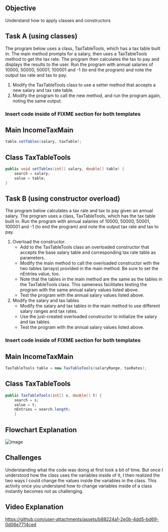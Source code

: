 ## Objective
Understand how to apply classes and constructors

## Task A (using classes)
The program below uses a class, TaxTableTools, which has a tax table built in. The main method prompts for a salary, then uses a TaxTableTools method to get the tax rate. The program then calculates the tax to pay and displays the results to the user. Run the program with annual salaries of 10000, 50000, 50001, 100001 and -1 (to end the program) and note the output tax rate and tax to pay.

1. Modify the TaxTableTools class to use a setter method that accepts a new salary and tax rate table.   
2. Modify the program to call the new method, and run the program again, noting the same output.   

### Insert code inside of FIXME section for both templates
## Main IncomeTaxMain
```java
table.setTables(salary, taxTable);
```

## Class TaxTableTools
```java
public void setTables(int[] salary, double[] table) {
    search = salary;
    value = table;
}
```

## Task B (using constructor overload)
The program below calculates a tax rate and tax to pay given an annual salary. The program uses a class, TaxTableTools, which has the tax table built in. Run the program with annual salaries of 10000, 50000, 50001, 100001 and -1 (to end the program) and note the output tax rate and tax to pay.

1. Overload the constructor.   
   - Add to the TaxTableTools class an overloaded constructor that accepts the base salary table and corresponding tax rate table as parameters.   
   - Modify the main method to call the overloaded constructor with the two tables (arrays) provided in the main method. Be sure to set the nEntries value, too.  
   - Note that the tables in the main method are the same as the tables in the TaxTableTools class. This sameness facilitates testing the program with the same annual salary values listed above.  
   - Test the program with the annual salary values listed above.
2. Modify the salary and tax tables
   - Modify the salary and tax tables in the main method to use different salary ranges and tax rates.
   - Use the just-created overloaded constructor to initialize the salary and tax tables.
   - Test the program with the annual salary values listed above.

### Insert code inside of FIXME section for both templates
## Main IncomeTaxMain
```java
TaxTableTools table = new TaxTableTools(salaryRange, taxRates);
```

## Class TaxTableTools
```java
public TaxTableTools(int[] s, double[] t) {
    search = s;
    value = t;
    nEntries = search.length;
    }
```


## Flowchart Explanation
![image](https://github.com/user-attachments/assets/42b26695-567e-48a7-9187-9a3526f7c0c2)


## Challenges
Understanding what the code was doing at first took a bit of time. But once I understood how the class uses the variables inside of it, I then realized the two ways I could change the values inside the variables in the class. This activity once you understand how to change variables inside of a class instantly becomes not as challenging.

## Video Explanation
https://github.com/user-attachments/assets/b88224a1-2e0b-4dd5-bd69-0d06e7714ced

